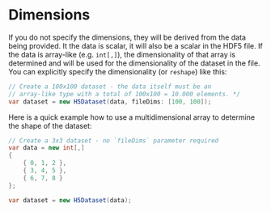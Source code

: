 # Dimensions

If you do not specify the dimensions, they will be derived from the data being provided. It the data is scalar, it will also be a scalar in the HDF5 file. If the data is array-like (e.g. `int[,]`), the dimensionality of that array is determined and will be used for the dimensionality of the dataset in the file. You can explicitly specify the dimensionality (or `reshape`) like this:

```cs
// Create a 100x100 dataset - the data itself must be an
// array-like type with a total of 100x100 = 10.000 elements. */
var dataset = new H5Dataset(data, fileDims: [100, 100]);
```

Here is a quick example how to use a multidimensional array to determine the shape of the dataset:

```cs
// Create a 3x3 dataset - no `fileDims` parameter required
var data = new int[,] 
{
    { 0, 1, 2 },
    { 3, 4, 5 },
    { 6, 7, 8 }
};

var dataset = new H5Dataset(data);
```